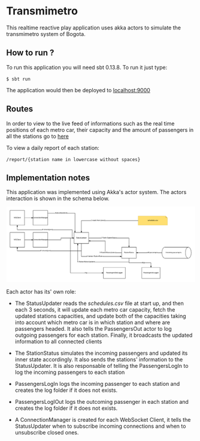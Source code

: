 # Transmimetro

This realtime reactive play application uses akka actors to simulate the transmimetro system of Bogota.

## How to run ?

To run this application you will need sbt 0.13.8. To run it just type:

```
$ sbt run
```

The application would then be deployed to [localhost:9000](http://localhost:9000)

## Routes

In order to view to the live feed of informations such as the real time positions of each metro car, their capacity and
the amount of passengers in all the stations go to [here](http://localhost:9000/)

To view a daily report of each station:

```
/report/{station name in lowercase without spaces}
``` 
## Implementation notes

This application was implemented using Akka's actor system. The actors interaction is shown in the schema below.

![Actor system](./actors.png)

Each actor has its' own role:

* The StatusUpdater reads the *schedules.csv* file at start up, and then each 3 seconds, it will update each metro car 
capacity, fetch the updated stations capacities, and update both of the capacities taking into account which metro car 
is in which station and where are passengers headed. It also tells the PassengersOut actor to log outgoing passengers for
each station. Finally, it broadcasts the updated information to all connected clients

* The StationStatus simulates the incoming passengers and updated its inner state accordingly. It also sends the stations'
information to the StatusUpdater. It is also responsable of telling the PassengersLogIn to log the incoming passengers to each station

* PassengersLogIn logs the incoming passenger to each station and creates the log folder if it does not exists.

* PassengersLogIOut logs the outcoming passenger in each station and creates the log folder if it does not exists.

* A ConnectionManager is created for each WebSocket Client, it tells the StatusUpdater when to subscribe incoming 
connections and when to unsubscribe closed ones.



